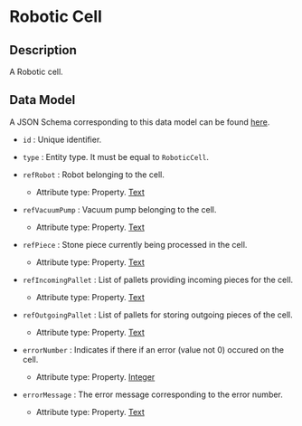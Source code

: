 # Robotic Cell

## Description

A Robotic cell.

## Data Model

A JSON Schema corresponding to this data model can be found
[here](https://github.com/smart-data-models/incubated/blob/master/DIH2/JS2SF/RoboticCell/schema.json).

-   `id` : Unique identifier.

-   `type` : Entity type. It must be equal to `RoboticCell`.

-   `refRobot` : Robot belonging to the cell.

    -   Attribute type: Property. [Text](https://schema.org/Text) 

-   `refVacuumPump` : Vacuum pump belonging to the cell.

    -   Attribute type: Property. [Text](https://schema.org/Text) 

-   `refPiece` : Stone piece currently being processed in the cell.

    -   Attribute type: Property. [Text](https://schema.org/Text) 

-   `refIncomingPallet` : List of pallets providing incoming pieces for the cell.

    -   Attribute type: Property. [Text](https://schema.org/Text) 

-   `refOutgoingPallet` : List of pallets for storing outgoing pieces of the cell.

    -   Attribute type: Property. [Text](https://schema.org/Text) 

-   `errorNumber` : Indicates if there if an error (value not 0) occured on the cell.

    -   Attribute type: Property. [Integer](https://schema.org/Integer)

-   `errorMessage` : The error message corresponding to the error number.

    -   Attribute type: Property. [Text](https://schema.org/Text) 


